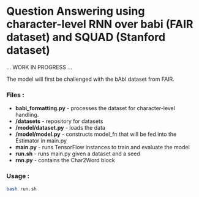 # Question Answering using character-level RNN over babi (FAIR dataset) and SQUAD (Stanford dataset)

... WORK IN PROGRESS ...

The model will first be challenged with the bAbI dataset from FAIR.

### Files :

* **babi_formatting.py** - processes the dataset for character-level handling.
* **/datasets** - repository for datasets
* **/model/dataset.py** - loads the data
* **/model/model.py** - constructs model_fn that will be fed into the Estimator in main.py
* **main.py** - runs TensorFlow instances to train and evaluate the model
* **run.sh** - runs main.py given a dataset and a seed
* **rnn.py** - contains the Char2Word block

### Usage :

```bash
bash run.sh
```
